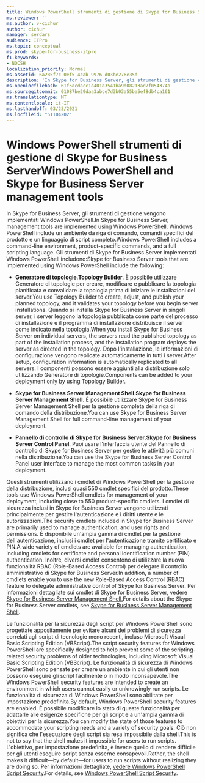 ```yaml
---
title: Windows PowerShell strumenti di gestione di Skype for Business Server
ms.reviewer: ''
ms.author: v-cichur
author: cichur
manager: serdars
audience: ITPro
ms.topic: conceptual
ms.prod: skype-for-business-itpro
f1.keywords:
- NOCSH
localization_priority: Normal
ms.assetid: 6a285f7c-0ef5-4cab-9976-d03be276e35d
description: 'In Skype for Business Server, gli strumenti di gestione vengono implementati Windows PowerShell. Windows PowerShell include un ambiente da riga di comando, comandi specifici del prodotto e un linguaggio di script completo. Gli strumenti di Skype for Business Server implementati Windows PowerShell includono:'
ms.openlocfilehash: 61f5acdacc1a401a3541ba9d08213ad7f054374a
ms.sourcegitcommit: 01087be29daa3abce7d3b03a55ba5ef8db4ca161
ms.translationtype: MT
ms.contentlocale: it-IT
ms.lasthandoff: 03/23/2021
ms.locfileid: "51104202"
---
```

# <a name="windows-powershell-and-skype-for-business-server-management-tools"></a><span data-ttu-id="3361e-105">Windows PowerShell strumenti di gestione di Skype for Business Server</span><span class="sxs-lookup"><span data-stu-id="3361e-105">Windows PowerShell and Skype for Business Server management tools</span></span>
 
<span data-ttu-id="3361e-106">In Skype for Business Server, gli strumenti di gestione vengono implementati Windows PowerShell.</span><span class="sxs-lookup"><span data-stu-id="3361e-106">In Skype for Business Server, management tools are implemented using Windows PowerShell.</span></span> <span data-ttu-id="3361e-107">Windows PowerShell include un ambiente da riga di comando, comandi specifici del prodotto e un linguaggio di script completo.</span><span class="sxs-lookup"><span data-stu-id="3361e-107">Windows PowerShell includes a command-line environment, product-specific commands, and a full scripting language.</span></span> <span data-ttu-id="3361e-108">Gli strumenti di Skype for Business Server implementati Windows PowerShell includono:</span><span class="sxs-lookup"><span data-stu-id="3361e-108">Skype for Business Server tools that are implemented using Windows PowerShell include the following:</span></span> 
  
- <span data-ttu-id="3361e-109">**Generatore di topologie**.</span><span class="sxs-lookup"><span data-stu-id="3361e-109">**Topology Builder**.</span></span> <span data-ttu-id="3361e-110">È possibile utilizzare Generatore di topologie per creare, modificare e pubblicare la topologia pianificata e convalidare la topologia prima di iniziare le installazioni del server.</span><span class="sxs-lookup"><span data-stu-id="3361e-110">You use Topology Builder to create, adjust, and publish your planned topology, and it validates your topology before you begin server installations.</span></span> <span data-ttu-id="3361e-111">Quando si installa Skype for Business Server in singoli server, i server leggono la topologia pubblicata come parte del processo di installazione e il programma di installazione distribuisce il server come indicato nella topologia.</span><span class="sxs-lookup"><span data-stu-id="3361e-111">When you install Skype for Business Server on individual servers, the servers read the published topology as part of the installation process, and the installation program deploys the server as directed in the topology.</span></span> <span data-ttu-id="3361e-112">Dopo l'installazione, le informazioni di configurazione vengono replicate automaticamente in tutti i server.</span><span class="sxs-lookup"><span data-stu-id="3361e-112">After setup, configuration information is automatically replicated to all servers.</span></span> <span data-ttu-id="3361e-113">I componenti possono essere aggiunti alla distribuzione solo utilizzando Generatore di topologie.</span><span class="sxs-lookup"><span data-stu-id="3361e-113">Components can be added to your deployment only by using Topology Builder.</span></span>
    
- <span data-ttu-id="3361e-114">**Skype for Business Server Management Shell**.</span><span class="sxs-lookup"><span data-stu-id="3361e-114">**Skype for Business Server Management Shell**.</span></span> <span data-ttu-id="3361e-115">È possibile utilizzare Skype for Business Server Management Shell per la gestione completa della riga di comando della distribuzione.</span><span class="sxs-lookup"><span data-stu-id="3361e-115">You can use Skype for Business Server Management Shell for full command-line management of your deployment.</span></span>
    
- <span data-ttu-id="3361e-116">**Pannello di controllo di Skype for Business Server**.</span><span class="sxs-lookup"><span data-stu-id="3361e-116">**Skype for Business Server Control Panel**.</span></span> <span data-ttu-id="3361e-117">Puoi usare l'interfaccia utente del Pannello di controllo di Skype for Business Server per gestire le attività più comuni nella distribuzione.</span><span class="sxs-lookup"><span data-stu-id="3361e-117">You can use the Skype for Business Server Control Panel user interface to manage the most common tasks in your deployment.</span></span>
    
<span data-ttu-id="3361e-118">Questi strumenti utilizzano i cmdlet di Windows PowerShell per la gestione della distribuzione, inclusi quasi 550 cmdlet specifici del prodotto.</span><span class="sxs-lookup"><span data-stu-id="3361e-118">These tools use Windows PowerShell cmdlets for management of your deployment, including close to 550 product-specific cmdlets.</span></span> <span data-ttu-id="3361e-119">I cmdlet di sicurezza inclusi in Skype for Business Server vengono utilizzati principalmente per gestire l'autenticazione e i diritti utente e le autorizzazioni.</span><span class="sxs-lookup"><span data-stu-id="3361e-119">The security cmdlets included in Skype for Business Server are primarily used to manage authentication, and user rights and permissions.</span></span> <span data-ttu-id="3361e-120">È disponibile un'ampia gamma di cmdlet per la gestione dell'autenticazione, inclusi i cmdlet per l'autenticazione tramite certificato e PIN.</span><span class="sxs-lookup"><span data-stu-id="3361e-120">A wide variety of cmdlets are available for managing authentication, including cmdlets for certificate and personal identification number (PIN) authentication.</span></span> <span data-ttu-id="3361e-121">Inoltre, diversi cmdlet consentono di utilizzare la nuova funzionalità RBAC (Role-Based Access Control) per delegare il controllo amministrativo di Skype for Business Server.</span><span class="sxs-lookup"><span data-stu-id="3361e-121">In addition, a number of cmdlets enable you to use the new Role-Based Access Control (RBAC) feature to delegate administrative control of Skype for Business Server.</span></span> <span data-ttu-id="3361e-122">Per informazioni dettagliate sui cmdlet di Skype for Business Server, vedere [Skype for Business Server Management Shell.](../../manage/management-shell.md)</span><span class="sxs-lookup"><span data-stu-id="3361e-122">For details about the Skype for Business Server cmdlets, see [Skype for Business Server Management Shell](../../manage/management-shell.md).</span></span>
  
<span data-ttu-id="3361e-123">Le funzionalità per la sicurezza degli script per Windows PowerShell sono progettate appositamente per evitare alcuni dei problemi di sicurezza correlati agli script di tecnologie meno recenti, incluso Microsoft Visual Basic Scripting Edition (VBScript).</span><span class="sxs-lookup"><span data-stu-id="3361e-123">The script security features for Windows PowerShell are specifically designed to help prevent some of the scripting-related security problems of older technologies, including Microsoft Visual Basic Scripting Edition (VBScript).</span></span> <span data-ttu-id="3361e-124">Le funzionalità di sicurezza di Windows PowerShell sono pensate per creare un ambiente in cui gli utenti non possono eseguire gli script facilmente o in modo inconsapevole.</span><span class="sxs-lookup"><span data-stu-id="3361e-124">The Windows PowerShell security features are intended to create an environment in which users cannot easily or unknowingly run scripts.</span></span> <span data-ttu-id="3361e-125">Le funzionalità di sicurezza di Windows PowerShell sono abilitate per impostazione predefinita.</span><span class="sxs-lookup"><span data-stu-id="3361e-125">By default, Windows PowerShell security features are enabled.</span></span> <span data-ttu-id="3361e-126">È possibile modificare lo stato di queste funzionalità per adattarle alle esigenze specifiche per gli script e a un'ampia gamma di obiettivi per la sicurezza.</span><span class="sxs-lookup"><span data-stu-id="3361e-126">You can modify the state of those features to accommodate your scripting needs and a variety of security goals.</span></span> <span data-ttu-id="3361e-127">Ciò non significa che l'esecuzione degli script sia resa impossibile dalla shell.</span><span class="sxs-lookup"><span data-stu-id="3361e-127">This is not to say that the shell makes it impossible for users to run scripts.</span></span> <span data-ttu-id="3361e-128">L'obiettivo, per impostazione predefinita, è invece quello di rendere difficile per gli utenti eseguire script senza esserne consapevoli.</span><span class="sxs-lookup"><span data-stu-id="3361e-128">Rather, the shell makes it difficult—by default—for users to run scripts without realizing they are doing so.</span></span> <span data-ttu-id="3361e-129">Per informazioni dettagliate, [vedere Windows PowerShell Script Security](/previous-versions/msdn10/gg261722(v=msdn.10)).</span><span class="sxs-lookup"><span data-stu-id="3361e-129">For details, see [Windows PowerShell Script Security](/previous-versions/msdn10/gg261722(v=msdn.10)).</span></span>
